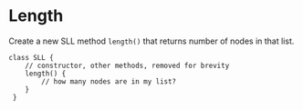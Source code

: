 # Length
Create a new SLL method `length()` that returns number of nodes in that list.

```
class SLL {
    // constructor, other methods, removed for brevity
    length() {
    	// how many nodes are in my list?
    }
 }

``` 
